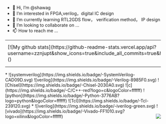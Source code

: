 - 👋 Hi, I’m @shawag
- 👀 I’m interested in FPGA,verilog，digital IC design
- 🌱 I’m currently learning RTL2GDS flow， verification method， IP design
- 💞️ I’m looking to collaborate on ...
- 📫 How to reach me ...

<table>
<tr>
<td>
[![My github stats](https://github-readme-stats.vercel.app/api?username=zznjupt&show_icons=true&include_all_commits=true&hide=issues,contribs&custom_title=My%20GitHub%20Stats)]()
</td>
<td>
[![Top Langs](https://github-readme-stats.vercel.app/api/top-langs/?username=zznjupt&layout=compact&langs_count=4)]()
</td>
</tr>
</table>
* ![systemverilog](https://img.shields.io/badge/-SystemVerilog-CAD09D.svg) ![verilog](https://img.shields.io/badge/-Verilog-8985F0.svg) ![Chisel](https://img.shields.io/badge/-Chisel-2030A0.svg) ![c](https://img.shields.io/badge/-C/C++-red?logo=c&logoColor=ffffff) ![python](https://img.shields.io/badge/-Python-3776AB?logo=python&logoColor=ffffff) ![Tcl](https://img.shields.io/badge/-Tcl-239120.svg)
* ![iverilog](https://img.shields.io/badge/-iverilog-green.svg) ![vivado](https://img.shields.io/badge/-Vivado-FF1010.svg?logo=xilinx&logoColor=ffffff) 
<img align="right" src="https://komarev.com/ghpvc/?username=zznjupt&color=green"><!---
shawag/shawag is a ✨ special ✨ repository because its `README.md` (this file) appears on your GitHub profile.
You can click the Preview link to take a look at your changes.
--->
